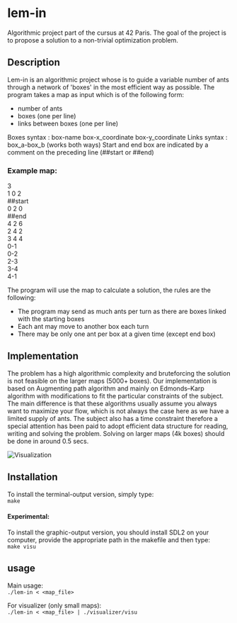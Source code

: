 # lem-in
Algorithmic project part of the cursus at 42 Paris. The goal of the project is to propose a solution to a non-trivial optimization problem.

## Description

Lem-in is an algorithmic project whose is to guide a variable number of ants through a network of 'boxes' in the most efficient way as possible.
The program takes a map as input which is of the following form:
* number of ants
* boxes (one per line)
* links between boxes (one per line)

Boxes syntax : box-name box-x_coordinate box-y_coordinate
Links syntax : box_a-box_b (works both ways)
Start and end box are indicated by a comment on the preceding line (##start or ##end)

### Example map:

3<br/>
1 0 2<br/>
##start<br/>
0 2 0<br/>
##end<br/>
4 2 6<br/>
2 4 2<br/>
3 4 4<br/>
0-1<br/>
0-2<br/>
2-3<br/>
3-4<br/>
4-1

The program will use the map to calculate a solution, the rules are the following:
* The program may send as much ants per turn as there are boxes linked with the starting boxes
* Each ant may move to another box each turn
* There may be only one ant per box at a given time (except end box)

## Implementation

The problem has a high algorithmic complexity and bruteforcing the solution is not feasible on the larger maps (5000+ boxes).
Our implementation is based on Augmenting path algorithm and mainly on Edmonds–Karp algorithm with modifications to fit the particular constraints of the subject. 
The main difference is that these algorithms usually assume you always want to maximize your flow, which is not always the case here as we have a limited supply of ants.
The subject also has a time constraint therefore a special attention has been paid to adopt efficient data structure for reading, writing and solving the problem.
Solving on larger maps (4k boxes) should be done in around 0.5 secs. 

![Visualization](http://g.recordit.co/lIoCFDhsri.gif "Implementation")



## Installation
To install the terminal-output version, simply type:<br/>
`make`

#### Experimental:
To install the graphic-output version, you should install SDL2 on your computer, provide the appropriate path in the makefile and then type:<br/>
`make visu`

## usage
Main usage:<br/>
`./lem-in < <map_file>`

For visualizer (only small maps):<br/>
`./lem-in < <map_file> | ./visualizer/visu`
